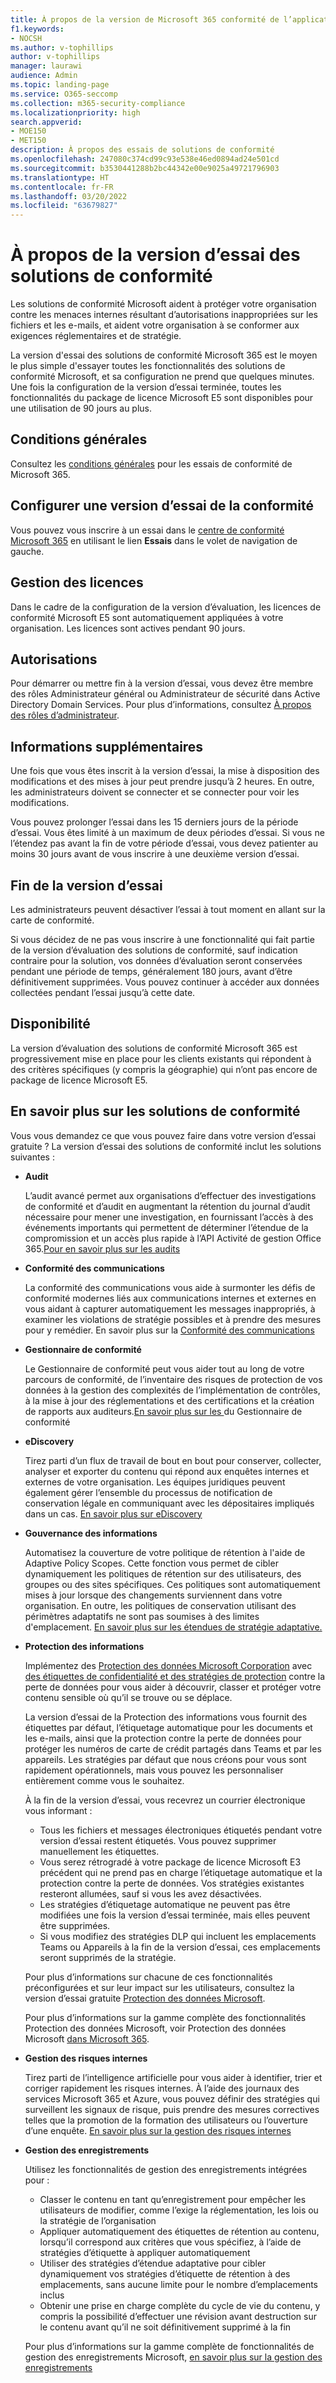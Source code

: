 ```yaml
---
title: À propos de la version de Microsoft 365 conformité de l’application
f1.keywords:
- NOCSH
ms.author: v-tophillips
author: v-tophillips
manager: laurawi
audience: Admin
ms.topic: landing-page
ms.service: O365-seccomp
ms.collection: m365-security-compliance
ms.localizationpriority: high
search.appverid:
- MOE150
- MET150
description: À propos des essais de solutions de conformité
ms.openlocfilehash: 247080c374cd99c93e538e46ed0894ad24e501cd
ms.sourcegitcommit: b3530441288b2bc44342e00e9025a49721796903
ms.translationtype: HT
ms.contentlocale: fr-FR
ms.lasthandoff: 03/20/2022
ms.locfileid: "63679827"
---
```

# <a name="about-the-compliance-solutions-trial"></a>À propos de la version d’essai des solutions de conformité

Les solutions de conformité Microsoft aident à protéger votre organisation contre les menaces internes résultant d’autorisations inappropriées sur les fichiers et les e-mails, et aident votre organisation à se conformer aux exigences réglementaires et de stratégie.

La version d'essai des solutions de conformité Microsoft 365 est le moyen le plus simple d'essayer toutes les fonctionnalités des solutions de conformité Microsoft, et sa configuration ne prend que quelques minutes. Une fois la configuration de la version d’essai terminée, toutes les fonctionnalités du package de licence Microsoft E5 sont disponibles pour une utilisation de 90 jours au plus.

## <a name="terms-and-conditions"></a>Conditions générales

Consultez les [conditions générales](terms-conditions.md) pour les essais de conformité de Microsoft 365.

## <a name="set-up-a-compliance-trial"></a>Configurer une version d’essai de la conformité

Vous pouvez vous inscrire à un essai dans le [centre de conformité Microsoft 365](https://go.microsoft.com/fwlink/p/?linkid=2077149) en utilisant le lien **Essais** dans le volet de navigation de gauche.

## <a name="licensing"></a>Gestion des licences

Dans le cadre de la configuration de la version d’évaluation, les licences de conformité Microsoft E5 sont automatiquement appliquées à votre organisation. Les licences sont actives pendant 90 jours.

## <a name="permissions"></a>Autorisations

Pour démarrer ou mettre fin à la version d’essai, vous devez être membre des rôles Administrateur général ou Administrateur de sécurité dans Active Directory Domain Services. Pour plus d’informations, consultez [À propos des rôles d’administrateur](../admin/add-users/about-admin-roles.md).

## <a name="additional-information"></a>Informations supplémentaires

Une fois que vous êtes inscrit à la version d’essai, la mise à disposition des modifications et des mises à jour peut prendre jusqu’à 2 heures. En outre, les administrateurs doivent se connecter et se connecter pour voir les modifications.

Vous pouvez prolonger l’essai dans les 15 derniers jours de la période d’essai. Vous êtes limité à un maximum de deux périodes d’essai. Si vous ne l’étendez pas avant la fin de votre période d’essai, vous devez patienter au moins 30 jours avant de vous inscrire à une deuxième version d’essai.

## <a name="ending-the-trial"></a>Fin de la version d’essai

Les administrateurs peuvent désactiver l’essai à tout moment en allant sur la carte de conformité.

Si vous décidez de ne pas vous inscrire à une fonctionnalité qui fait partie de la version d’évaluation des solutions de conformité, sauf indication contraire pour la solution, vos données d’évaluation seront conservées pendant une période de temps, généralement 180 jours, avant d’être définitivement supprimées. Vous pouvez continuer à accéder aux données collectées pendant l’essai jusqu’à cette date.

## <a name="availability"></a>Disponibilité

La version d’évaluation des solutions de conformité Microsoft 365 est progressivement mise en place pour les clients existants qui répondent à des critères spécifiques (y compris la géographie) qui n’ont pas encore de package de licence Microsoft E5.

## <a name="learn-more-about-compliance-solutions"></a>En savoir plus sur les solutions de conformité

Vous vous demandez ce que vous pouvez faire dans votre version d’essai gratuite ? La version d’essai des solutions de conformité inclut les solutions suivantes :

- **Audit**

  L’audit avancé permet aux organisations d’effectuer des investigations de conformité et d’audit en augmentant la rétention du journal d’audit nécessaire pour mener une investigation, en fournissant l’accès à des événements importants qui permettent de déterminer l’étendue de la compromission et un accès plus rapide à l’API Activité de gestion Office 365.[Pour en savoir plus sur les audits ](advanced-audit.md)

- **Conformité des communications**

  La conformité des communications vous aide à surmonter les défis de conformité modernes liés aux communications internes et externes en vous aidant à capturer automatiquement les messages inappropriés, à examiner les violations de stratégie possibles et à prendre des mesures pour y remédier. En savoir plus sur la [Conformité des communications](communication-compliance.md)

- **Gestionnaire de conformité**

  Le Gestionnaire de conformité peut vous aider tout au long de votre parcours de conformité, de l’inventaire des risques de protection de vos données à la gestion des complexités de l’implémentation de contrôles, à la mise à jour des réglementations et des certifications et la création de rapports aux auditeurs.[En savoir plus sur les ](compliance-manager.md) du Gestionnaire de conformité

- **eDiscovery**

  Tirez parti d’un flux de travail de bout en bout pour conserver, collecter, analyser et exporter du contenu qui répond aux enquêtes internes et externes de votre organisation. Les équipes juridiques peuvent également gérer l’ensemble du processus de notification de conservation légale en communiquant avec les dépositaires impliqués dans un cas. [En savoir plus sur eDiscovery](ediscovery.md)

- **Gouvernance des informations**

  Automatisez la couverture de votre politique de rétention à l'aide de Adaptive Policy Scopes. Cette fonction vous permet de cibler dynamiquement les politiques de rétention sur des utilisateurs, des groupes ou des sites spécifiques. Ces politiques sont automatiquement mises à jour lorsque des changements surviennent dans votre organisation. En outre, les politiques de conservation utilisant des périmètres adaptatifs ne sont pas soumises à des limites d'emplacement. [En savoir plus sur les étendues de stratégie adaptative.](create-retention-policies.md)

- **Protection des informations**

  Implémentez des [ Protection des données Microsoft Corporation](sensitivity-labels.md) avec [ des étiquettes de confidentialité et des stratégies de protection](dlp-learn-about-dlp.md) contre la perte de données pour vous aider à découvrir, classer et protéger votre contenu sensible où qu’il se trouve ou se déplace.

  La version d’essai de la Protection des informations vous fournit des étiquettes par défaut, l’étiquetage automatique pour les documents et les e-mails, ainsi que la protection contre la perte de données pour protéger les numéros de carte de crédit partagés dans Teams et par les appareils. Les stratégies par défaut que nous créons pour vous sont rapidement opérationnels, mais vous pouvez les personnaliser entièrement comme vous le souhaitez.

    À la fin de la version d’essai, vous recevrez un courrier électronique vous informant :

  - Tous les fichiers et messages électroniques étiquetés pendant votre version d’essai restent étiquetés. Vous pouvez supprimer manuellement les étiquettes.
  - Vous serez rétrogradé à votre package de licence Microsoft E3 précédent qui ne prend pas en charge l’étiquetage automatique et la protection contre la perte de données. Vos stratégies existantes resteront allumées, sauf si vous les avez désactivées.
  - Les stratégies d’étiquetage automatique ne peuvent pas être modifiées une fois la version d’essai terminée, mais elles peuvent être supprimées.
  - Si vous modifiez des stratégies DLP qui incluent les emplacements Teams ou Appareils à la fin de la version d’essai, ces emplacements seront supprimés de la stratégie.

  Pour plus d’informations sur chacune de ces fonctionnalités préconfigurées et sur leur impact sur les utilisateurs, consultez la version d’essai gratuite [Protection des données Microsoft](mip-easy-trials.md).

  Pour plus d’informations sur la gamme complète des fonctionnalités Protection des données Microsoft, voir Protection des données Microsoft [dans Microsoft 365](information-protection.md).

- **Gestion des risques internes**

  Tirez parti de l’intelligence artificielle pour vous aider à identifier, trier et corriger rapidement les risques internes. À l’aide des journaux des services Microsoft 365 et Azure, vous pouvez définir des stratégies qui surveillent les signaux de risque, puis prendre des mesures correctives telles que la promotion de la formation des utilisateurs ou l’ouverture d’une enquête. [En savoir plus sur la gestion des risques internes](insider-risk-management-solution-overview.md)

<!--
- **privacy management**

    Privacy management helps your organization understand and manage the personal data in your Microsoft 365 environment, remediate potential privacy risks, and fulfill subject rights requests. [Learn more](/privacy/solutions/privacymanagement/privacy-management)
-->

- **Gestion des enregistrements**

  Utilisez les fonctionnalités de gestion des enregistrements intégrées pour :
  - Classer le contenu en tant qu’enregistrement pour empêcher les utilisateurs de modifier, comme l’exige la réglementation, les lois ou la stratégie de l’organisation
  - Appliquer automatiquement des étiquettes de rétention au contenu, lorsqu’il correspond aux critères que vous spécifiez, à l’aide de stratégies d’étiquette à appliquer automatiquement
  - Utiliser des stratégies d’étendue adaptative pour cibler dynamiquement vos stratégies d’étiquette de rétention à des emplacements, sans aucune limite pour le nombre d’emplacements inclus
  - Obtenir une prise en charge complète du cycle de vie du contenu, y compris la possibilité d’effectuer une révision avant destruction sur le contenu avant qu’il ne soit définitivement supprimé à la fin

  Pour plus d’informations sur la gamme complète de fonctionnalités de gestion des enregistrements Microsoft, [en savoir plus sur la gestion des enregistrements](records-management.md)
